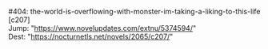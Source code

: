 #404: the-world-is-overflowing-with-monster-im-taking-a-liking-to-this-life [c207] <br/>
Jump: "https://www.novelupdates.com/extnu/5374594/" <br/>
Dest: "https://nocturnetls.net/novels/2065/c207/"